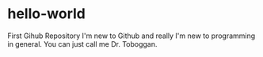 # hello-world
First Gihub Repository
I'm new to Github and really I'm new to programming in general. You can just call me Dr. Toboggan.
